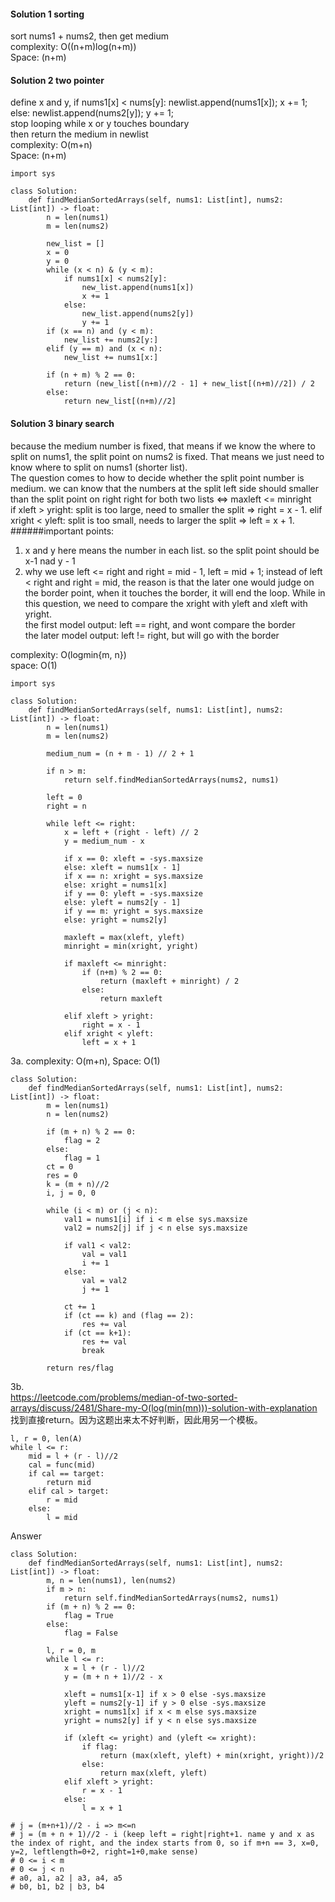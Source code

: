 #### Solution 1 sorting
sort nums1 + nums2, then get medium <br />
complexity: O((n+m)log(n+m)) <br />
Space: (n+m)


#### Solution 2 two pointer
define x and y, if nums1[x] < nums[y]: newlist.append(nums1[x]); x += 1; <br />
else: newlist.append(nums2[y]); y += 1; <br />
stop looping while x or y touches boundary <br />
then return the medium in newlist <br />
complexity: O(m+n) <br />
Space: (n+m)

```
import sys

class Solution:
    def findMedianSortedArrays(self, nums1: List[int], nums2: List[int]) -> float:
        n = len(nums1)
        m = len(nums2)
        
        new_list = []
        x = 0
        y = 0
        while (x < n) & (y < m):
            if nums1[x] < nums2[y]:
                new_list.append(nums1[x])
                x += 1
            else:
                new_list.append(nums2[y])
                y += 1
        if (x == n) and (y < m):
            new_list += nums2[y:]
        elif (y == m) and (x < n):
            new_list += nums1[x:]
        
        if (n + m) % 2 == 0:
            return (new_list[(n+m)//2 - 1] + new_list[(n+m)//2]) / 2
        else:
            return new_list[(n+m)//2]
```


#### Solution 3 binary search
because the medium number is fixed, that means if we know the where to split on nums1, the split point on nums2 is fixed. That means we just need to know where to split on nums1 (shorter list). <br />
The question comes to how to decide whether the split point number is medium. we can know that the numbers at the split left side should smaller than the split point on right right for both two lists <=> maxleft <= minright <br />
if xleft > yright: split is too large, need to smaller the split => right = x - 1. elif xright < yleft: split is too small, needs to larger the split => left = x + 1. <br />
######important points:
1. x and y here means the number in each list. so the split point should be x-1 nad y - 1 <br />
2. why we use left <= right and right = mid - 1, left = mid + 1; instead of left < right and right = mid, the reason is that the later one would judge on the border point, when it touches the border, it will end the loop. While in this question, we need to compare the xright with yleft and xleft with yright. <br />
the first model output: left == right, and wont compare the border <br />
the later model output: left != right, but will go with the border <br />

complexity: O(logmin{m, n}) <br />
space: O(1)
```
import sys

class Solution:
    def findMedianSortedArrays(self, nums1: List[int], nums2: List[int]) -> float:
        n = len(nums1)
        m = len(nums2)
        
        medium_num = (n + m - 1) // 2 + 1
        
        if n > m:
            return self.findMedianSortedArrays(nums2, nums1)
    
        left = 0
        right = n
                
        while left <= right:
            x = left + (right - left) // 2
            y = medium_num - x 
            
            if x == 0: xleft = -sys.maxsize
            else: xleft = nums1[x - 1]
            if x == n: xright = sys.maxsize
            else: xright = nums1[x]
            if y == 0: yleft = -sys.maxsize
            else: yleft = nums2[y - 1]
            if y == m: yright = sys.maxsize
            else: yright = nums2[y]
            
            maxleft = max(xleft, yleft)
            minright = min(xright, yright)

            if maxleft <= minright:
                if (n+m) % 2 == 0:
                    return (maxleft + minright) / 2
                else:
                    return maxleft
                
            elif xleft > yright:
                right = x - 1
            elif xright < yleft:
                left = x + 1
```

3a. complexity: O(m+n), Space: O(1)
```
class Solution:
    def findMedianSortedArrays(self, nums1: List[int], nums2: List[int]) -> float:
        m = len(nums1)
        n = len(nums2)
        
        if (m + n) % 2 == 0:
            flag = 2
        else:
            flag = 1
        ct = 0
        res = 0
        k = (m + n)//2
        i, j = 0, 0
        
        while (i < m) or (j < n):
            val1 = nums1[i] if i < m else sys.maxsize
            val2 = nums2[j] if j < n else sys.maxsize
            
            if val1 < val2:
                val = val1
                i += 1
            else:
                val = val2
                j += 1
            
            ct += 1
            if (ct == k) and (flag == 2):
                res += val
            if (ct == k+1):
                res += val
                break
        
        return res/flag
```
3b. <br />
https://leetcode.com/problems/median-of-two-sorted-arrays/discuss/2481/Share-my-O(log(min(mn)))-solution-with-explanation <br />
找到直接return。因为这题出来太不好判断，因此用另一个模板。
```
l, r = 0, len(A)
while l <= r:
    mid = l + (r - l)//2
    cal = func(mid)
    if cal == target:
        return mid
    elif cal > target:
        r = mid
    else:
        l = mid 
```
Answer
```
class Solution:
    def findMedianSortedArrays(self, nums1: List[int], nums2: List[int]) -> float:
        m, n = len(nums1), len(nums2)
        if m > n:
            return self.findMedianSortedArrays(nums2, nums1)
        if (m + n) % 2 == 0:
            flag = True
        else:
            flag = False
        
        l, r = 0, m
        while l <= r:
            x = l + (r - l)//2
            y = (m + n + 1)//2 - x
            
            xleft = nums1[x-1] if x > 0 else -sys.maxsize
            yleft = nums2[y-1] if y > 0 else -sys.maxsize
            xright = nums1[x] if x < m else sys.maxsize
            yright = nums2[y] if y < n else sys.maxsize
            
            if (xleft <= yright) and (yleft <= xright):
                if flag:
                    return (max(xleft, yleft) + min(xright, yright))/2
                else:
                    return max(xleft, yleft)
            elif xleft > yright:
                r = x - 1
            else:
                l = x + 1
            
# j = (m+n+1)//2 - i => m<=n     
# j = (m + n + 1)//2 - i (keep left = right|right+1. name y and x as the index of right, and the index starts from 0, so if m+n == 3, x=0, y=2, leftlength=0+2, right=1+0,make sense)
# 0 <= i < m
# 0 <= j < n
# a0, a1, a2 | a3, a4, a5
# b0, b1, b2 | b3, b4

```